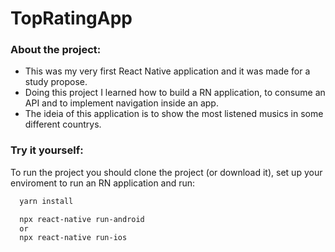 # TopRatingApp
### About the project:
* This was my very first React Native application and it was made for a study propose.
* Doing this project I learned how to build a RN application, to consume an API and to implement navigation inside an app.
* The ideia of this application is to show the most listened musics in some different countrys.

### Try it yourself:
To run the project you should clone the project (or download it), set up your enviroment to run an RN application and run:

```bash
  yarn install
```

```bash
  npx react-native run-android
  or
  npx react-native run-ios
```

